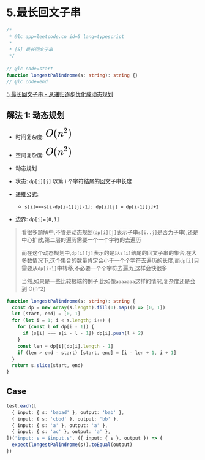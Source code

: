 # 5.最长回文子串

```ts
/*
 * @lc app=leetcode.cn id=5 lang=typescript
 *
 * [5] 最长回文子串
 */

// @lc code=start
function longestPalindrome(s: string): string {}
// @lc code=end
```

[5.最长回文子串 - 从递归逐步优化成动态规划](../专项训练/动态规划/5.最长回文子串.md)

## 解法 1: 动态规划

- 时间复杂度: <!-- $O(n^2)$ --> <img style="transform: translateY(0.1em); background: white;" src="./svg/o-n-power-2.svg" alt="O(n^2)">
- 空间复杂度: <!-- $O(n^2)$ --> <img style="transform: translateY(0.1em); background: white;" src="./svg/o-n-power-2.svg" alt="O(n^2)">

- 动态规划
- 状态: `dp[i][j]` 以第 i 个字符结尾的回文子串长度
- 递推公式:
  - `s[i]===s[i-dp[i-1][j]-1]: dp[i][j] = dp[i-1][j]+2`
- 边界: `dp[i]=[0,1]`

> 看很多题解中,不管是动态规划(`dp[i][j]`表示子串`s[i..j]`是否为子串),还是中心扩散,第二层的遍历需要一个一个字符的去遍历
>
> 而在这个动态规划中,`dp[i][j]`表示的是以`s[i]`结尾的回文子串的集合,在大多数情况下,这个集合的数量肯定会小于一个个字符去遍历的长度,而`dp[i]`只需要从`dp[i-1]`中转移,不必要一个个字符去遍历,这样会快很多
>
> 当然,如果是一些比较极端的例子,比如像`aaaaaaa`这样的情况,复杂度还是会到 O(n^2)

```ts
function longestPalindrome(s: string): string {
  const dp = new Array(s.length).fill(0).map(() => [0, 1])
  let [start, end] = [0, 1]
  for (let i = 1; i < s.length; i++) {
    for (const l of dp[i - 1]) {
      if (s[i] === s[i - l - 1]) dp[i].push(l + 2)
    }
    const len = dp[i][dp[i].length - 1]
    if (len > end - start) [start, end] = [i - len + 1, i + 1]
  }
  return s.slice(start, end)
}
```

## Case

```ts
test.each([
  { input: { s: 'babad' }, output: 'bab' },
  { input: { s: 'cbbd' }, output: 'bb' },
  { input: { s: 'a' }, output: 'a' },
  { input: { s: 'ac' }, output: 'a' },
])('input: s = $input.s', ({ input: { s }, output }) => {
  expect(longestPalindrome(s)).toEqual(output)
})
```
